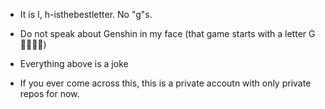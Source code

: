 - It is I, h-isthebestletter. No "g"s.
- Do not speak about Genshin in my face (that game starts with a letter G 🤮🤮🤮🤮)

- Everything above is a joke
- If you ever come across this, this is a private accoutn with only private repos for now.

<!---
h-isthebestletter/h-isthebestletter is a ✨ special ✨ repository because its `README.md` (this file) appears on your GitHub profile.
You can click the Preview link to take a look at your changes.
--->

